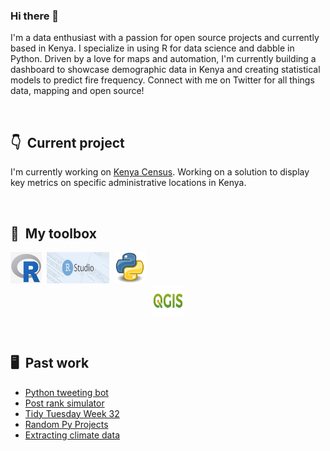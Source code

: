 ### Hi there 👋



I'm a data enthusiast with a passion for open source projects and currently based in Kenya. I specialize in using R for data science and dabble in Python. Driven by a love for maps and automation, I'm currently building a dashboard to showcase demographic data in Kenya and creating statistical models to predict fire frequency. Connect with me on Twitter for all things data, mapping and open source!

&nbsp;

## 👇 &nbsp;Current project

I'm currently working on [Kenya Census](https://github.com/lordoferos/kenya_census). Working on a solution to display key metrics on specific administrative locations in Kenya.

&nbsp;


## 🧰 &nbsp;My toolbox

<img  src="https://github.com/lordoferos/add_logos/blob/master/r_logo.png" alt="R" width="50" height="50"/> &nbsp;<img  src="https://github.com/lordoferos/add_logos/blob/master/rstudio_logo.png" alt="R Studio" width="100" height="50"/> &nbsp;<img  src="https://github.com/lordoferos/add_logos/blob/master/python_logo.png" alt="ExpressJS" width="50" height="50"/> &nbsp; <img  src="https://github.com/lordoferos/add_logos/blob/master/QGIS-Logo.png" alt="QGIS" width="50" height="50" style="margin:0 auto; display:block;"/> 

&nbsp;

## 🖥 &nbsp;Past work

- [Python tweeting bot](https://github.com/lordoferos/python-tweet-bot)
- [Post rank simulator](https://github.com/lordoferos/rank_simulator)
- [Tidy Tuesday Week 32](https://github.com/lordoferos/tidy_tuesday32)
- [Random Py Projects](https://github.com/lordoferos/downloadcomics)
- [Extracting climate data](https://github.com/lordoferos/geo-spatial-analysis)

